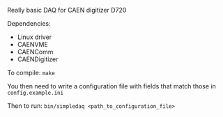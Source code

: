 Really basic DAQ for CAEN digitizer D720

Dependencies:
* Linux driver
* CAENVME
* CAENComm
* CAENDigitizer

To compile:
`make`

You then need to write a configuration file with fields that match those in `config.example.ini`

Then to run:
`bin/simpledaq <path_to_configuration_file>`
